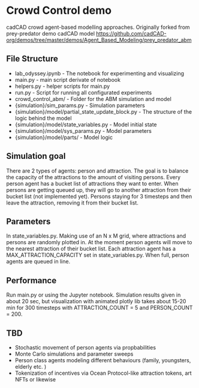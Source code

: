 # Crowd Control demo

cadCAD crowd agent-based modelling approaches. Originally forked from prey-predator demo cadCAD model https://github.com/cadCAD-org/demos/tree/master/demos/Agent_Based_Modeling/prey_predator_abm

## File Structure

* lab_odyssey.ipynb - The notebook for experimenting and visualizing
* main.py - main script derivate of notebook
* helpers.py - helper scripts for main.py
* run.py - Script for running all configurated experiments
* crowd_control_abm/ - Folder for the ABM simulation and model 
* {simulation}/sim_params.py - Simulation parameters
* {simulation}/model/partial_state_update_block.py - The structure of the logic behind the model
* {simulation}/model/state_variables.py - Model initial state
* {simulation}/model/sys_params.py - Model parameters
* {simulation}/model/parts/ - Model logic

## Simulation goal

There are 2 types of agents: person and attraction. The goal is to balance the capacity of the attractions to the amount of visiting persons. Every person agent has a bucket list of attractions they want to enter. When persons are getting queued up, they will go to another attraction from their bucket list (not implemented yet). Persons staying for 3 timesteps and then leave the attraction, removing it from their bucket list.

## Parameters

In state_variables.py. Making use of an N x M grid, where attractions and persons are randomly plotted in. At the moment person agents will move to the nearest attraction of their bucket list. Each attraction agent has a MAX_ATTRACTION_CAPACITY set in state_variables.py. When full, person agents are queued in line.

## Performance

Run main.py or using the Jupyter notebook. Simulation results given in about 20 sec, but visualization with animated plotly lib takes about 15-20 min for 300 timesteps with ATTRACTION_COUNT = 5 and PERSON_COUNT = 200.

## TBD

* Stochastic movement of person agents via propbabilities
* Monte Carlo simulations and parameter sweeps
* Person class agents modeling different behaviours (family, youngsters, elderly etc. )
* Tokenization of incentives via Ocean Protocol-like attraction tokens, art NFTs or likewise